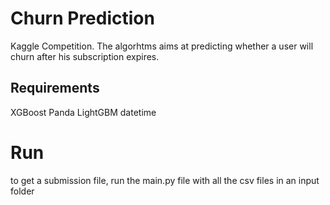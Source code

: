 # Churn Prediction

Kaggle Competition. The algorhtms aims at predicting whether a user will churn after his subscription expires.

## Requirements
XGBoost
Panda 
LightGBM
datetime


# Run
to get a submission file, run the main.py file with all the csv files in an input folder
